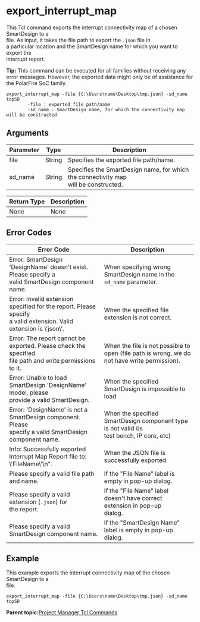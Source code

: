 # export\_interrupt\_map

This Tcl command exports the interrupt connectivity map of a chosen SmartDesign to a<br /> file. As input, it takes the file path to export the `.json` file in<br /> a particular location and the SmartDesign name for which you want to export the<br /> interrupt report.

**Tip:** This command can be executed for all families without receiving any error messages. However, the exported data might only be of assistance for the PolarFire SoC family.

``` {#CODEBLOCK_SRD_FHJ_LVB}
export_interrupt_map -file {C:\Users\name\Desktop\tmp.json} -sd_name topSD 
        -file : exported file path/name
        -sd_name : SmartDesign name, for which the connectivity map will be constructed
```

## Arguments

|Parameter|Type|Description|
|---------|----|-----------|
|file|String|Specifies the exported file path/name.|
|sd\_name|String|Specifies the SmartDesign name, for which the connectivity map<br /> will be constructed.|

|Return Type|Description|
|-----------|-----------|
|None|None|

## Error Codes

|Error Code|Description|
|----------|-----------|
|Error: SmartDesign 'DesignName' doesn't exist. Please specify a<br /> valid SmartDesign component name.|When specifying wrong SmartDesign name in the<br /> `sd_name` parameter.|
|Error: Invalid extension specified for the report. Please specify<br /> a valid extension. Valid extension is \\'json\\'.|When the specified file extension is not correct.|
|Error: The report cannot be exported. Please check the specified<br /> file path and write permissions to it.|When the file is not possible to open \(file path is wrong, we do<br /> not have write permission\).|
|Error: Unable to load SmartDesign 'DesignName' model, please<br /> provide a valid SmartDesign.|When the specified SmartDesign is impossible to load|
|Error: 'DesignName' is not a SmartDesign component. Please<br /> specify a valid SmartDesign component name.|When the specified SmartDesign component type is not valid \(is<br /> test bench, IP core, etc\)|
|Info: Successfully exported Interrupt Map Report file to:<br /> \\'FileName\\'\\n".|When the JSON file is successfully exported.|
|Please specify a valid file path and name.|If the "File Name" label is empty in pop-up dialog.|
|Please specify a valid extension \(`.json`\) for<br /> the report.|If the "File Name" label doesn't have correct extension in pop-up<br /> dialog.|
|Please specify a valid SmartDesign component name.|If the "SmartDesign Name" label is empty in pop-up<br /> dialog.|

## Example

This example exports the interrupt connectivity map of the chosen SmartDesign to a<br /> file.

``` {#CODEBLOCK_QGS_HHJ_LVB}
export_interrupt_map -file {C:\Users\name\Desktop\tmp.json} -sd_name topSD
```

**Parent topic:**[Project Manager Tcl Commands](GUID-CE445F8D-419D-434B-9288-A0005F280E89.md)

